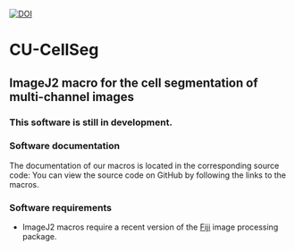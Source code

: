 [![DOI](https://zenodo.org/badge/DOI/10.5281/zenodo.4599644.svg)](https://doi.org/10.5281/zenodo.4599644)
# CU-CellSeg
## ImageJ2 macro for the cell segmentation of multi-channel images

### This software is still in development.

### Software documentation
The documentation of our macros is located in the corresponding source code: You can view the source code on GitHub by following the links to the macros.

### Software requirements
* ImageJ2 macros require a recent version of the [Fiji](https://fiji.sc/) image processing package.
